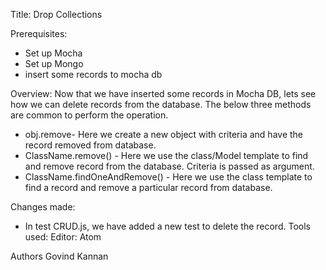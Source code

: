 Title:
  Drop Collections

Prerequisites:
  * Set up Mocha
  * Set up Mongo
  * insert some records to mocha db

Overview:
  Now that we have inserted some records in Mocha DB, lets see how we can delete records from the database. The below three methods are common to perform the operation.

  * obj.remove- Here we create a new object with criteria and have the record removed from database.
  * ClassName.remove() - Here we use the class/Model template to find and remove record from the database. Criteria is passed as argument.
  * ClassName.findOneAndRemove() - Here we use the class template to find a record and remove a particular record from database.  

Changes made:
  * In test CRUD.js, we have added a new test to delete the record.
Tools used:
  Editor: Atom

Authors
  Govind Kannan
